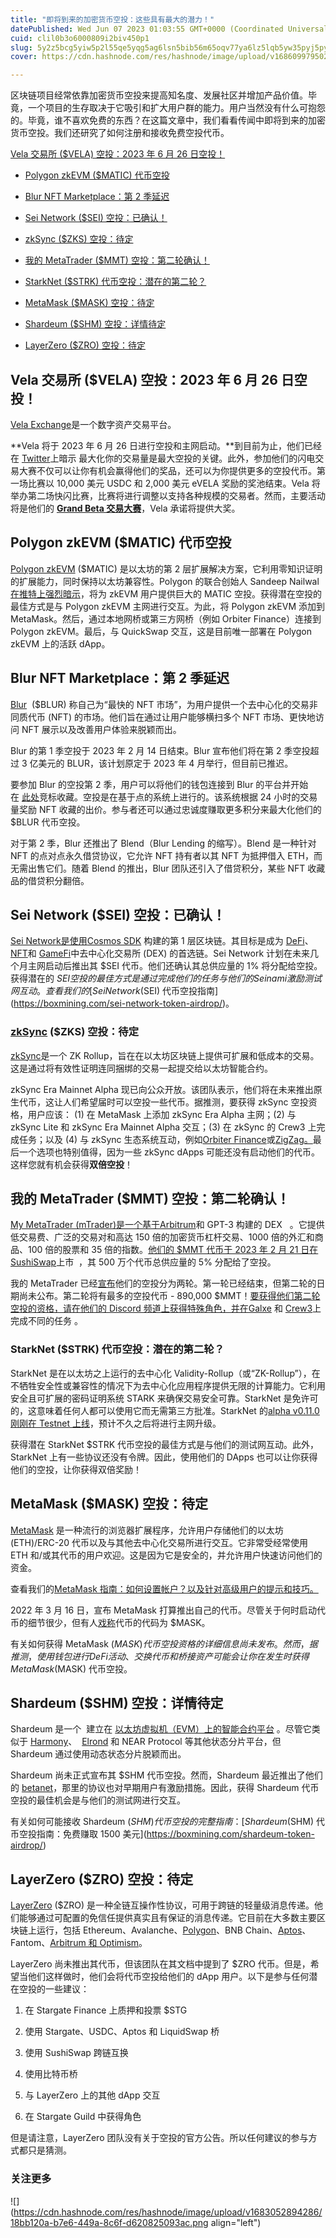 ```yaml
---
title: "即将到来的加密货币空投：这些具有最大的潜力！"
datePublished: Wed Jun 07 2023 01:03:55 GMT+0000 (Coordinated Universal Time)
cuid: clil0b3o6000809i2biv450p1
slug: 5y2z5bcg5yiw5p2l55qe5yqg5ag6lsn5bib56m65oqv77ya6lz5lqb5yw35pyj5pya5asn55qe5r2c5yqb77yb
cover: https://cdn.hashnode.com/res/hashnode/image/upload/v1686099795029/d70184ae-ce8b-417c-930b-7453efba79f4.webp

---
```


区块链项目经常依靠加密货币空投来提高知名度、发展社区并增加产品价值。毕竟，一个项目的生存取决于它吸引和扩大用户群的能力。用户当然没有什么可抱怨的。毕竟，谁不喜欢免费的东西？在这篇文章中，我们看看传闻中即将到来的加密货币空投。我们还研究了如何注册和接收免费空投代币。

[Vela 交易所 ($VELA) 空投：2023 年 6 月 26 日空投！](https://boxmining.com/upcoming-crypto-airdrops/#Vela_Exchange_VELA_Airdrop_Airdrop_coming_26th_June_2023)

* [Polygon zkEVM ($MATIC) 代币空投](https://boxmining.com/upcoming-crypto-airdrops/#Polygon_zkEVM_MATIC_Token_Airdrop)
    
* [Blur NFT Marketplace：第 2 季延迟](https://boxmining.com/upcoming-crypto-airdrops/#Blur_NFT_Marketplace_Season_2_delayed)
    
* [Sei Network ($SEI) 空投：已确认！](https://boxmining.com/upcoming-crypto-airdrops/#Sei_Network_SEI_Airdrop_Confirmed)
    
* [zkSync ($ZKS) 空投：待定](https://boxmining.com/upcoming-crypto-airdrops/#zkSync_ZKS_Airdrop_TBC)
    
* [我的 MetaTrader ($MMT) 空投：第二轮确认！](https://boxmining.com/upcoming-crypto-airdrops/#My_MetaTrader_MMT_Airdrop_Second_Round_CONFIRMED)
    
* [StarkNet ($STRK) 代币空投：潜在的第二轮？](https://boxmining.com/upcoming-crypto-airdrops/#StarkNet_STRK_Token_Airdrop_Potential_second_round)
    
* [MetaMask ($MASK) 空投​​：待定](https://boxmining.com/upcoming-crypto-airdrops/#MetaMask_MASK_airdrop_TBC)
    
* [Shardeum ($SHM) 空投：详情待定](https://boxmining.com/upcoming-crypto-airdrops/#Shardeum_SHM_Airdrop_Details_TBC)
    
* [LayerZero ($ZRO) 空投：待定](https://boxmining.com/upcoming-crypto-airdrops/#LayerZero_ZRO_Airdrop_TBC)
    

## Vela 交易所 ($VELA) 空投：2023 年 6 月 26 日空投！

[Vela Exchange](https://www.vela.exchange/)是一个数字资产交易平台。

\*\*Vela 将于 2023 年 6 月 26 日进行空投和主网启动。\*\*到目前为止，他们已经在 [Twitter](https://twitter.com/vela_exchange/status/1627042792685060098?s=20)上暗示 最大化你的交易量是最大空投的关键。此外，参加他们的闪电交易大赛不仅可以让你有机会赢得他们的奖品，还可以为你提供更多的空投代币。第一场比赛以 10,000 美元 USDC 和 2,000 美元 eVELA 奖励的奖池结束。Vela 将举办第二场快闪比赛，比赛将进行调整以支持各种规模的交易者。然而，主要活动将是他们的 [**Grand Beta 交易大赛**](https://twitter.com/vela_exchange/status/1630711979986808835?s=20)，Vela 承诺将提供大奖。

## Polygon zkEVM ($MATIC) 代币空投

[Polygon zkEVM](https://polygon.technology/polygon-zkevm) ($MATIC) 是以太坊的第 2 层扩展解决方案，它利用零知识证明的扩展能力，同时保持以太坊兼容性。Polygon 的联合创始人 Sandeep Nailwal[在推特上强烈暗示](https://twitter.com/sandeepnailwal/status/1656262074950094850)，将为 zkEVM 用户提供巨大的 MATIC 空投。获得潜在空投的最佳方式是与 Polygon zkEVM 主网进行交互。为此，将 Polygon zkEVM 添加到 MetaMask。然后，通过本地网桥或第三方网桥（例如 Orbiter Finance）连接到 Polygon zkEVM。最后，与 QuickSwap 交互，这是目前唯一部署在 Polygon zkEVM 上的活跃 dApp。

## Blur NFT Marketplace：第 2 季延迟

[Blur](https://blur.io/)  ($BLUR) 称自己为“最快的 NFT 市场”，为用户提供一个去中心化的交易非同质代币 (NFT) 的市场。他们旨在通过让用户能够横扫多个 NFT 市场、更快地访问 NFT 展示以及改善用户体验来脱颖而出。

Blur 的第 1 季空投于 2023 年 2 月 14 日结束。Blur 宣布他们将在第 2 季空投超过 3 亿美元的 BLUR，该计划原定于 2023 年 4 月举行，但目前已推迟。

要参加 Blur 的空投第 2 季，用户可以将他们的钱包连接到 Blur 的平台并开始在 [此处](https://blur.io/collections)竞标收藏。空投是在基于点的系统上进行的。该系统根据 24 小时的交易量奖励 NFT 收藏的出价。参与者还可以通过忠诚度赚取更多积分来最大化他们的 $BLUR 代币空投。

对于第 2 季，Blur 还推出了 Blend（Blur Lending 的缩写）。Blend 是一种针对 NFT 的点对点永久借贷协议，它允许 NFT 持有者以其 NFT 为抵押借入 ETH，而无需出售它们。随着 Blend 的推出，Blur 团队还引入了借贷积分，某些 NFT 收藏品的借贷积分翻倍。

## Sei Network ($SEI) 空投：已确认！

[Sei Network是使用](https://www.seinetwork.io/)[Cosmos SDK](https://boxmining.com/chinas-cosmos-chainlink/) 构建的第 1 层区块链。其目标是成为 [DeFi](https://boxmining.com/category/defi/)、  [NFT](https://boxmining.com/nfts/)和 [GameFi](https://boxmining.com/the-future-of-gamefi-why-are-firms-still-investing/)中去中心化交易所 (DEX) 的首选链。Sei Network 计划在未来几个月主网启动后推出其 $SEI 代币。他们还确认其总供应量的 1% 将分配给空投。获得潜在的 $SEI 空投的最佳方式是通过完成他们的任务与他们的 Seinami 激励测试网互动。查看我们的[Sei Network ($SEI) 代币空投指南](https://boxmining.com/sei-network-token-airdrop/)。

### [zkSync](https://zksync.io/) ($ZKS) 空投：待定

[zkSync](https://zksync.io/)是一个 ZK Rollup，旨在在以太坊区块链上提供可扩展和低成本的交易。这是通过将有效性证明连同捆绑的交易一起提交给以太坊智能合约。

zkSync Era Mainnet Alpha 现已向公众开放。该团队表示，他们将在未来推出原生代币，这让人们希望届时可以空投一些代币。据推测，要获得 zkSync 空投资格，用户应该： (1) 在 MetaMask 上添加 zkSync Era Alpha 主网；(2) 与 zkSync Lite 和 zkSync Era Mainnet Alpha 交互；(3) 在 zkSync 的 Crew3 上完成任务；以及 (4) 与 zkSync 生态系统互动，例如[Orbiter Finance](https://boxmining.com/orbiter-finance-token-airdrop/)或[ZigZag。](https://boxmining.com/zigzag-exchange-zz-token-airdrop/)最后一个选项也特别值得，因为一些 zkSync dApps 可能还没有启动他们的代币。这样您就有机会获得**双倍空投**！

## 我的 MetaTrader ($MMT) 空投：第二轮确认！

[My MetaTrader (mTrader)是一个基于](https://www.mymetatrader.finance/)[Arbitrum](https://boxmining.com/arbitrum-token/)和 GPT-3 构建的 DEX   。它提供低交易费、广泛的交易对和高达 150 倍的加密货币杠杆交易、1000 倍的外汇和商品、100 倍的股票和 35 倍的指数。[他们的 $MMT 代币于 2023 年 2 月 21 日在SushiSwap](https://boxmining.com/sushiswap-sushi-explained/)上市  ，其 500 万个代币总供应量的 5% 分配给了空投。

我的 MetaTrader 已经[宣布](https://twitter.com/MyMetaTrader/status/1628031957203558400?s=20)他们的空投分为两轮。第一轮已经结束，但第二轮的日期尚未公布。第二轮将有最多的空投代币 - 890,000 $MMT！[要获得他们第二轮空投的资格，请在他们的 Discord 频道上获得特殊角色，并在Galxe](https://galxe.com/mtrade) 和 [Crew3](https://crew3.xyz/c/mtrader/questboard)上完成不同的任务 。

### StarkNet ($STRK) 代币空投：潜在的第二轮？

StarkNet 是在以太坊之上运行的去中心化 Validity-Rollup（或“ZK-Rollup”），在不牺牲安全性或兼容性的情况下为去中心化应用程序提供无限的计算能力。它利用安全且可扩展的密码证明系统 STARK 来确保交易安全可靠。StarkNet 是免许可的，这意味着任何人都可以使用它而无需第三方批准。StarkNet 的[alpha v0.11.0 刚刚在 Testnet 上线](https://twitter.com/Starknet/status/1638212583789416451?s=20)，预计不久之后将进行主网升级。

获得潜在 StarkNet $STRK 代币空投的最佳方式是与他们的测试网互动。此外，StarkNet 上有一些协议还没有令牌。因此，使用他们的 DApps 也可以让你获得他们的空投，让你获得双倍奖励！

## MetaMask ($MASK) 空投​​：待定

[MetaMask](https://metamask.io/) 是一种流行的浏览器扩展程序，允许用户存储他们的以太坊 (ETH)/ERC-20 代币以及与其他去中心化交易所进行交互。它非常受经常使用 ETH 和/或其代币的用户欢迎。这是因为它是安全的，并允许用户快速访问他们的资金。

查看我们的[MetaMask 指南：如何设置帐户？以及针对高级用户的提示和技巧。](https://boxmining.com/metamask-tutorial/)

2022 年 3 月 16 日，宣布 MetaMask 打算推出自己的代币。尽管关于何时启动代币的细节很少，但有人[戏称](https://twitter.com/ethereumJoseph/status/1457834493469884418)代币的代码为 $MASK。

有关如何获得 MetaMask ($MASK) 代币空投资格的详细信息尚未发布。然而，据推测，使用钱包进行 DeFi 活动、交换代币和桥接资产可能会让你在发生时获得 MetaMask ($MASK) 代币空投。

## Shardeum ($SHM) 空投：详情待定

Shardeum 是一个  建立在 [以太坊虚拟机（EVM）上的](https://boxmining.com/ethereum-2/)[智能合约平台](https://boxmining.com/category/guide/smart-contract/) 。尽管它类似于 [Harmony](https://boxmining.com/harmony-protocol/)、  [Elrond](https://boxmining.com/elrond/) 和 NEAR Protocol 等其他状态分片平台，但 Shardeum 通过使用动态状态分片脱颖而出。

Shardeum 尚未正式宣布其 $SHM 代币空投。然而，Shardeum 最近推出了他们的 [betanet](https://shardeum.org/betanet/)，那里的协议也对早期用户有激励措施。因此，获得 Shardeum 代币空投的最佳机会是与他们的测试网进行交互。

有关如何可能接收 Shardeum ($SHM) 代币空投的完整指南：[Shardeum ($SHM) 代币空投指南：免费赚取 1500 美元](https://boxmining.com/shardeum-token-airdrop/)

## LayerZero ($ZRO) 空投：待定

[LayerZero](https://layerzero.network/) ($ZRO) 是一种全链互操作性协议，可用于跨链的轻量级消息传递。他们能够通过可配置的免信任提供真实且有保证的消息传递。它目前在大多数主要区块链上运行，包括 Ethereum、Avalanche、[Polygon](https://boxmining.com/understanding-layer-2-scaling-solutions-arbitrum-boba-optimism-polygon-ethereum-2-0/#Sidechains_Polygon_Network)、BNB Chain、[Aptos](https://boxmining.com/aptos-blockchain/)、Fantom、[Arbitrum 和 Optimism](https://boxmining.com/understanding-layer-2-scaling-solutions-arbitrum-boba-optimism-polygon-ethereum-2-0/#Optimistic_Rollups_Arbitrum_Boba_Optimism)。

LayerZero 尚未推出其代币，但该团队在其文档中提到了 $ZRO 代币。但是，希望当他们这样做时，他们会将代币空投给他们的 dApp 用户。以下是参与任何潜在空投的一些建议：

1. 在 Stargate Finance 上质押和投票 $STG
    
2. 使用 Stargate、USDC、Aptos 和 LiquidSwap 桥
    
3. 使用 SushiSwap 跨链互换
    
4. 使用比特币桥
    
5. 与 LayerZero 上的其他 dApp 交互
    
6. 在 Stargate Guild 中获得角色
    

但是请注意，LayerZero 团队没有关于空投的官方公告。所以任何建议的参与方式都只是猜测。

### 关注更多

![](https://cdn.hashnode.com/res/hashnode/image/upload/v1683052894286/18bb120a-b7e6-449a-8c6f-d620825093ac.png align="left")